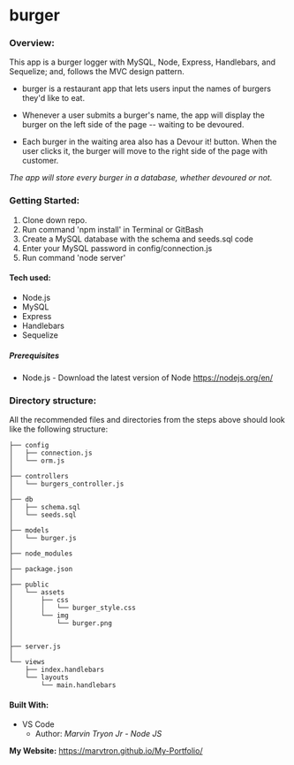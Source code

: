 # burger

### Overview:
This app is a burger logger with MySQL, Node, Express, Handlebars, and Sequelize; and, follows the MVC design pattern.

   - burger is a restaurant app that lets users input the names of burgers they'd like to eat.

   - Whenever a user submits a burger's name, the app will display the burger on the left side of the page -- waiting to be        devoured.

   - Each burger in the waiting area also has a Devour it! button. When the user clicks it, the burger will move to the right      side of the page with customer.

   *The app will store every burger in a database, whether devoured or not.*
   
### Getting Started:
1. Clone down repo.
2. Run command 'npm install' in Terminal or GitBash
3. Create a MySQL database with the schema and seeds.sql code
4. Enter your MySQL password in config/connection.js
5. Run command 'node server'

#### Tech used:
- Node.js
- MySQL
- Express
- Handlebars
- Sequelize

##### Prerequisites
- Node.js - Download the latest version of Node https://nodejs.org/en/


### Directory structure:

All the recommended files and directories from the steps above should look like the following structure:
   
```
├── config
│   ├── connection.js
│   └── orm.js
│ 
├── controllers
│   └── burgers_controller.js
│
├── db
│   ├── schema.sql
│   └── seeds.sql
│
├── models
│   └── burger.js
│ 
├── node_modules
│ 
├── package.json
│
├── public
│   └── assets
│       ├── css
│       │   └── burger_style.css
│       └── img
│           └── burger.png
│   
│
├── server.js
│
└── views
    ├── index.handlebars
    └── layouts
        └── main.handlebars 
``` 
   
        
       
     
   #### Built With:
 - VS Code
   - Author:
    *Marvin Tryon Jr - Node JS*

**My Website:**
https://marvtron.github.io/My-Portfolio/

